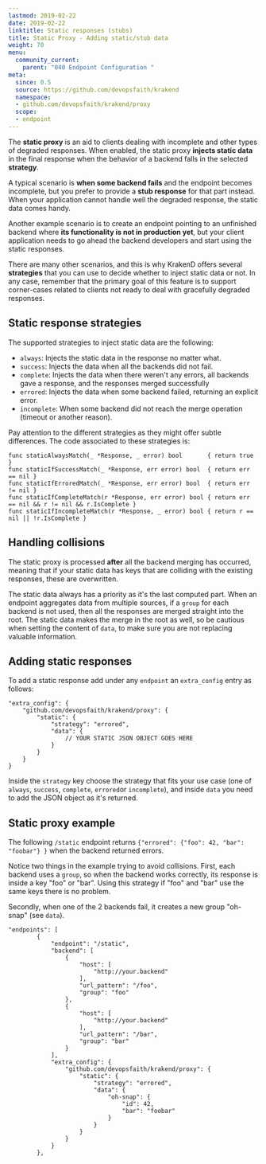 ```yaml
---
lastmod: 2019-02-22
date: 2019-02-22
linktitle: Static responses (stubs)
title: Static Proxy - Adding static/stub data
weight: 70
menu:
  community_current:
    parent: "040 Endpoint Configuration "
meta:
  since: 0.5
  source: https://github.com/devopsfaith/krakend
  namespace:
  - github.com/devopsfaith/krakend/proxy
  scope:
  - endpoint
---
```

The **static proxy** is an aid to clients dealing with incomplete and other types of degraded responses. When enabled, the static proxy **injects static data** in the final response when the behavior of a backend falls in the selected **strategy**.

A typical scenario is **when some backend fails** and the endpoint becomes incomplete, but you prefer to provide a **stub response** for that part instead. When your application cannot handle well the degraded response, the static data comes handy.

Another example scenario is to create an endpoint pointing to an unfinished backend where **its functionality is not in production yet**, but your client application needs to go ahead the backend developers and start using the static responses.

There are many other scenarios, and this is why KrakenD offers several **strategies** that you can use to decide whether to inject static data or not. In any case, remember that the primary goal of this feature is to support corner-cases related to clients not ready to deal with gracefully degraded responses.

## Static response strategies
The supported strategies to inject static data are the following:

- `always`: Injects the static data in the response no matter what.
- `success`: Injects the data when all the backends did not fail.
- `complete`: Injects the data when there weren't any errors, all backends gave a response, and the responses merged successfully
- `errored`: Injects the data when some backend failed, returning an explicit error.
- `incomplete`: When some backend did not reach the merge operation (timeout or another reason).

Pay attention to the different strategies as they might offer subtle differences. The code associated to these strategies is:

    func staticAlwaysMatch(_ *Response, _ error) bool       { return true }
    func staticIfSuccessMatch(_ *Response, err error) bool  { return err == nil }
    func staticIfErroredMatch(_ *Response, err error) bool  { return err != nil }
    func staticIfCompleteMatch(r *Response, err error) bool { return err == nil && r != nil && r.IsComplete }
    func staticIfIncompleteMatch(r *Response, _ error) bool { return r == nil || !r.IsComplete }

## Handling collisions
The static proxy is processed **after** all the backend merging has occurred, meaning that if your static data has keys that are colliding with the existing responses, these are overwritten.

The static data always has a priority as it's the last computed part. When an endpoint aggregates data from multiple sources, if a `group` for each backend is not used, then all the responses are merged straight into the root. The static data makes the merge in the root as well, so be cautious when setting the content of `data`, to make sure you are not replacing valuable information.

## Adding static responses
To add a static response add under any `endpoint` an `extra_config` entry as follows:

    "extra_config": {
        "github.com/devopsfaith/krakend/proxy": {
            "static": {
                "strategy": "errored",
                "data": {
                    // YOUR STATIC JSON OBJECT GOES HERE
                }
            }
        }
    }

Inside the `strategy` key choose the strategy that fits your use case (one of `always`, `success`, `complete`, `errored`or `incomplete`), and inside `data` you need to add the JSON object as it's returned.

## Static proxy example
The following `/static` endpoint returns `{"errored": {"foo": 42, "bar": "foobar"} }` when the backend returned errors.

Notice two things in the example trying to avoid collisions.  First, each backend uses a `group`, so when the backend works correctly, its response is inside a key "foo" or "bar". Using this strategy if "foo" and "bar" use the same keys there is no problem.

Secondly, when one of the 2 backends fail, it creates a new group "oh-snap" (see `data`).

    "endpoints": [
            {
                "endpoint": "/static",
                "backend": [
                    {
                        "host": [
                            "http://your.backend"
                        ],
                        "url_pattern": "/foo",
                        "group": "foo"
                    },
                    {
                        "host": [
                            "http://your.backend"
                        ],
                        "url_pattern": "/bar",
                        "group": "bar"
                    }
                ],
                "extra_config": {
                    "github.com/devopsfaith/krakend/proxy": {
                        "static": {
                            "strategy": "errored",
                            "data": {
                                "oh-snap": {
                                    "id": 42,
                                    "bar": "foobar"
                                }
                            }
                        }
                    }
                }
            },
